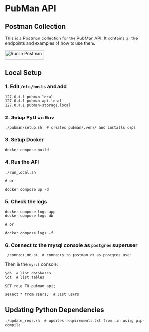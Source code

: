 # PubMan API

## Postman Collection
This is a Postman collection for the PubMan API. It contains all the endpoints and examples of how to use them.

[<img src="https://run.pstmn.io/button.svg" alt="Run In Postman" style="width: 128px; height: 32px;">](https://.postman.co/workspace/My-Workspace~622b49d0-88c2-442a-84fe-e34acc7ecc2a/collection/8500514-57e45628-630c-4fb1-bc98-e607295bf056?action=share&creator=8500514)

## Local Setup

### 1. Edit `/etc/hosts` and add
```
127.0.0.1 pubman.local
127.0.0.1 pubman-api.local
127.0.0.1 pubman-storage.local
```

### 2. Setup Python Env
```shell
./pubman/setup.sh  # creates pubman/.venv/ and installs deps
```

### 3. Setup Docker
```shell
docker compose build
```

### 4. Run the API
```shell
./run_local.sh

# or

docker compose up -d
```

### 5. Check the logs
```shell
docker compose logs app
docker compose logs db

# or

docker compose logs -f
```

### 6. Connect to the mysql console as `postgres` superuser
```shell
./connect_db.sh  # connects to postman_db as postgres user
```
Then in the `mysql` console:
```
\db  # list databases
\dt  # list tables

SET role TO pubman_api;

select * from users;  # list users
```


## Updating Python Dependencies
```shell
./update_reqs.sh  # updates requirements.txt from .in using pip-compile
```